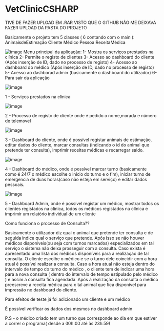 # VetClinicCSHARP

TIVE DE FAZER UPLOAD EM .RAR VISTO QUE O GITHUB NÃO ME DEIXAVA FAZER UPLOAD DA PASTA DO PROJETO

Basicamente o projeto tem 5 classes ( 6 contando com o main ): 
AnimaisdeEstimação
Cliente
Médico
Pessoa
ReceitaMédica

![image](https://user-images.githubusercontent.com/49655819/114282510-4453f400-9a3c-11eb-8e54-94555ea99c9a.png)
Menu principal da aplicação:
1- Mostra os serviços prestados na clínica
2- Permite o registo de clientes
3- Acesso ao dashboard do cliente (Após inserção de ID, dado no processo de registo)
4- Acesso ao dashboard do médico (Após inserção de ID, dado no processo de registo)
5- Acesso ao dashborad admin (basicamente o dashboard do utilizador)
6- Para sair da aplicação



![image](https://user-images.githubusercontent.com/49655819/114282880-82521780-9a3e-11eb-95cc-3cc408cece18.png)

1 - Serviços prestados na clínica


![image](https://user-images.githubusercontent.com/49655819/114282939-f2f93400-9a3e-11eb-8617-86e52e559e7b.png)

2 - Processo de registo de cliente onde é pedido o nome,morada e número de telemovel

![image](https://user-images.githubusercontent.com/49655819/114283053-ab26dc80-9a3f-11eb-82aa-b8e53350d6e0.png)

3 - Dashboard do cliente, onde é possível registar animais de estimação, editar dados do cliente, marcar consultas (indicando o id do animal que pretende ter consulta), imprimir receitas médicas e recarregar saldo.


![image](https://user-images.githubusercontent.com/49655819/114283156-37d19a80-9a40-11eb-84ac-9416a1715815.png)

4 - Dashboard do médico, onde é possível marcar turno (basicamente como é 24/7 o médico escolhe o inicio do turno e o fim), iniciar turno de emergencia de duas horas(caso não esteja em serviço) e editar dados pessoais.

![image](https://user-images.githubusercontent.com/49655819/114283197-6ea7b080-9a40-11eb-896b-fb26e3c2d860.png)

5 - Dashboard Admin, onde é possível registar um médico, mostrar todos os clientes registados na clínica, todos os médicos registados na clínica e imprimir um relatório individual de um cliente





Como funciona o processo de Consulta??

Basicamente o utilizador diz qual o animal que pretende ter consulta e de seguida indica qual o serviço que pretende.
Após isso se não houver médicos disponíveis(ou seja com turnos marcados) especializados em tal serviço o sistema não deixa prosseguir com a consulta.
Caso exista é apresentado uma lista dos médicos disponíveis para a realizaçao de tal consulta. O cliente escolhe o médico e se o turno dele coincidir com a hora atual é possível realizar a consulta. Caso a hora atual não esteja dentro do intervalo de tempo do turno do médico , o cliente tem de indicar uma hora para a nova consulta ( dentro do intervalo de tempo estipulado pelo médico ) e assim a consulta fica agendada. Após a realização da consulta o médico preescreve a receita médica para o tal animal que fica disponível para impressão no dashboard do cliente.





Para efeitos de teste já foi adicionado um cliente e um médico

É possível verificar os dados dos mesmos no dashboard admin


P.S - o médico criado tem um turno que corresponde ao dia em que estiver a correr o programa( desde a 00h:00 até às 23h:59)



